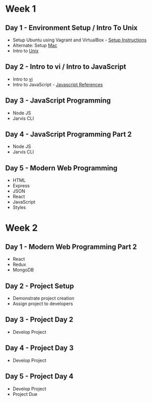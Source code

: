 # Week 1
 
## Day 1 - Environment Setup / Intro To Unix
  - Setup Ubuntu using Vagrant and VirtualBox - [Setup Instructions](./SETUP.md)
  - Alternate: Setup [Mac](./MAC_SETUP.md)
  - Intro to [Unix](./UNIX.md)
 
## Day 2 - Intro to vi / Intro to JavaScript
  - Intro to [vi](./VI.md)
  - Intro to JavaScript - [Javascript References](./JAVASCRIPT.md)
 
## Day 3 - JavaScript Programming
  - Node JS
  - Jarvis CLI
 
## Day 4 - JavaScript Programming Part 2
  - Node JS
  - Jarvis CLI
 
## Day 5 - Modern Web Programming 
  - HTML
  - Express
  - JSON
  - React
  - JavaScript
  - Styles
 
# Week 2
 
## Day 1 - Modern Web Programming Part 2
  - React
  - Redux
  - MongoDB
 
## Day 2 - Project Setup
  - Demonstrate project creation
  - Assign project to developers
 
## Day 3 - Project Day 2
  - Develop Project
 
## Day 4 - Project Day 3
  - Develop Project
 
## Day 5 - Project Day 4
  - Develop Project
  - Project Due
